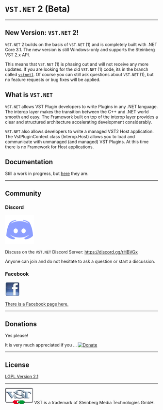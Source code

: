 # `VST.NET` 2 (Beta)

---
## New Version: `VST.NET` 2!

`VST.NET` 2 builds on the basis of `VST.NET` (1) and is completely built with .NET Core 3.1. 
The new version is still Windows-only and supports the Steinberg VST 2.x API.

This means that `VST.NET` (1) is phasing out and will not receive any more updates. 
If you are looking for the old `VST.NET` (1) code, its in the branch called [`vstnet1`](https://github.com/obiwanjacobi/vst.net/tree/vstnet1).
Of course you can still ask questions about `VST.NET` (1), but no feature requests or bug fixes will be applied.

## What is `VST.NET`

`VST.NET` allows VST Plugin developers to write Plugins in any .NET language. The interop layer makes the transition between the C++ and .NET world smooth and easy.
The Framework built on top of the interop layer provides a clear and structured architecture accelerating development considerably.

`VST.NET` also allows developers to write a managed VST2 Host application. The VstPluginContext class (Interop.Host) allows you to load and communicate with unmanaged (and managed) VST Plugins. At this time there is no Framework for Host applications.

## Documentation

Still a work in progress, but [here](https://obiwanjacobi.github.io/vst.net/index.html) they are.

---

## Community

### Discord

![](docs/_old/media/discord-logo.png)

Discuss on the `VST.NET` Discord Server: https://discord.gg/rHBVGx

Anyone can join and do not hesitate to ask a question or start a discussion.

### Facebook

![](docs/_old/media/Home_facebook_logo_48x48.jpg)

[There is a Facebook page here.](http://www.facebook.com/pages/Virtual-Studio-Technology-for-NET/150408134989174)

---

## Donations

Yes please!

It is very much appreciated if you ...
[![Donate](https://www.paypalobjects.com/en_US/i/btn/btn_donate_LG.gif)](https://www.paypal.com/cgi-bin/webscr?cmd=_donations&business=HTE6LFLSC8RPL&lc=US&item_name=Jacobi%20Software&item_number=VST%2eNET&currency_code=EUR&bn=PP%2dDonationsBF%3abtn_donate_LG%2egif%3aNonHosted)

---

## License

[LGPL Version 2.1](license.md)

---

![](docs/_old/media/Home_VstLogoAlpha92x54.png) VST is a trademark of Steinberg Media Technologies GmbH.
